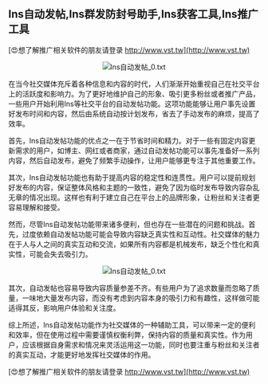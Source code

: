 ## **Ins自动发帖,Ins群发防封号助手,Ins获客工具,Ins推广工具**

[😍想了解推广相关软件的朋友请登录 http://www.vst.tw](http://www.vst.tw)

 <center><img src="https://vst.tw/MP4/tuiguang/png/1.png" alt="Ins自动发帖_0.txt"></center>

在当今社交媒体充斥着各种信息和内容的时代，人们渐渐开始重视自己在社交平台上的活跃度和影响力。为了更好地维护自己的形象、吸引更多粉丝或者推广产品，一些用户开始利用Ins等社交平台的自动发帖功能。这项功能能够让用户事先设置好发布时间和内容，然后由系统自动按计划发布，省去了手动发布的麻烦，提高了效率。

首先，Ins自动发帖功能的优点之一在于节省时间和精力。对于一些有固定内容更新需求的用户，如博主、网红或者商家，通过自动发帖功能可以事先准备好一系列内容，然后自动发布，避免了频繁手动操作，让用户能够更专注于其他重要工作。

其次，Ins自动发帖功能也有助于提高内容的稳定性和连贯性。用户可以提前规划好发布的内容，保证整体风格和主题的一致性，避免了因为临时发布导致内容杂乱无章的情况出现。这样也有利于建立自己在平台上的品牌形象，让粉丝和关注者更容易理解和接受。

然而，尽管Ins自动发帖功能带来诸多便利，但也存在一些潜在的问题和挑战。首先，过度依赖自动发帖功能可能会导致内容缺乏真实性和互动性。社交媒体的魅力在于人与人之间的真实互动和交流，如果所有内容都是机械发布，缺乏个性化和真实性，可能会失去吸引力。

 <center><img src="https://vst.tw/MP4/tuiguang/png/6.png" alt="Ins自动发帖_0.txt"></center>

其次，自动发帖也容易导致内容质量参差不齐。有些用户为了追求数量而忽略了质量，一味地大量发布内容，而没有考虑到内容本身的吸引力和有趣性，这样做可能适得其反，影响用户体验和关注度。

综上所述，Ins自动发帖功能作为社交媒体的一种辅助工具，可以带来一定的便利和效率，但在使用过程中需要谨慎权衡利弊，保持内容的质量和真实性。作为用户，应该根据自身需求和情况来灵活运用这一功能，同时也要注重与粉丝和关注者的真实互动，才能更好地发挥社交媒体的作用。

[😍想了解推广相关软件的朋友请登录 http://www.vst.tw](http://www.vst.tw)



